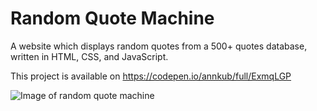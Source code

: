 # Random Quote Machine

A website which displays random quotes from a 500+ quotes database, written in HTML, CSS, and JavaScript.

This project is available on https://codepen.io/annkub/full/ExmqLGP

![Image of random quote machine](https://icecube-eu-301.icedrive.io/thumbnail?p=dgvqYVAjD9EbJsBXPD4d2Wf6R1TceMrMq3q6HdiqrXGRQy7updy8VXBX0LzyNSj1ynIR0d3qNtkfrCJUIFY0dPK6OJ6HgLglYnv45wJ0oWp4iN3IHlDyCn8p0gt2ur_h&w=1024&h=1024&m=cropped)
